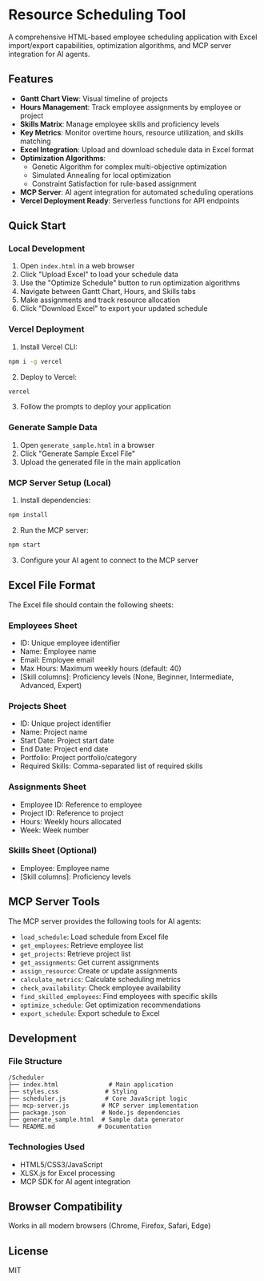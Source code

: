 # Resource Scheduling Tool

A comprehensive HTML-based employee scheduling application with Excel import/export capabilities, optimization algorithms, and MCP server integration for AI agents.

## Features

- **Gantt Chart View**: Visual timeline of projects
- **Hours Management**: Track employee assignments by employee or project
- **Skills Matrix**: Manage employee skills and proficiency levels
- **Key Metrics**: Monitor overtime hours, resource utilization, and skills matching
- **Excel Integration**: Upload and download schedule data in Excel format
- **Optimization Algorithms**:
  - Genetic Algorithm for complex multi-objective optimization
  - Simulated Annealing for local optimization
  - Constraint Satisfaction for rule-based assignment
- **MCP Server**: AI agent integration for automated scheduling operations
- **Vercel Deployment Ready**: Serverless functions for API endpoints

## Quick Start

### Local Development

1. Open `index.html` in a web browser
2. Click "Upload Excel" to load your schedule data
3. Use the "Optimize Schedule" button to run optimization algorithms
4. Navigate between Gantt Chart, Hours, and Skills tabs
5. Make assignments and track resource allocation
6. Click "Download Excel" to export your updated schedule

### Vercel Deployment

1. Install Vercel CLI:
```bash
npm i -g vercel
```

2. Deploy to Vercel:
```bash
vercel
```

3. Follow the prompts to deploy your application

### Generate Sample Data

1. Open `generate_sample.html` in a browser
2. Click "Generate Sample Excel File"
3. Upload the generated file in the main application

### MCP Server Setup (Local)

1. Install dependencies:
```bash
npm install
```

2. Run the MCP server:
```bash
npm start
```

3. Configure your AI agent to connect to the MCP server

## Excel File Format

The Excel file should contain the following sheets:

### Employees Sheet
- ID: Unique employee identifier
- Name: Employee name
- Email: Employee email
- Max Hours: Maximum weekly hours (default: 40)
- [Skill columns]: Proficiency levels (None, Beginner, Intermediate, Advanced, Expert)

### Projects Sheet
- ID: Unique project identifier
- Name: Project name
- Start Date: Project start date
- End Date: Project end date
- Portfolio: Project portfolio/category
- Required Skills: Comma-separated list of required skills

### Assignments Sheet
- Employee ID: Reference to employee
- Project ID: Reference to project
- Hours: Weekly hours allocated
- Week: Week number

### Skills Sheet (Optional)
- Employee: Employee name
- [Skill columns]: Proficiency levels

## MCP Server Tools

The MCP server provides the following tools for AI agents:

- `load_schedule`: Load schedule from Excel file
- `get_employees`: Retrieve employee list
- `get_projects`: Retrieve project list
- `get_assignments`: Get current assignments
- `assign_resource`: Create or update assignments
- `calculate_metrics`: Calculate scheduling metrics
- `check_availability`: Check employee availability
- `find_skilled_employees`: Find employees with specific skills
- `optimize_schedule`: Get optimization recommendations
- `export_schedule`: Export schedule to Excel

## Development

### File Structure
```
/Scheduler
├── index.html              # Main application
├── styles.css             # Styling
├── scheduler.js           # Core JavaScript logic
├── mcp-server.js         # MCP server implementation
├── package.json          # Node.js dependencies
├── generate_sample.html  # Sample data generator
└── README.md            # Documentation
```

### Technologies Used
- HTML5/CSS3/JavaScript
- XLSX.js for Excel processing
- MCP SDK for AI agent integration

## Browser Compatibility

Works in all modern browsers (Chrome, Firefox, Safari, Edge)

## License

MIT